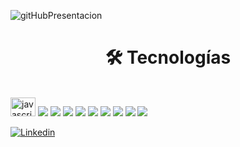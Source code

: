 
![gitHubPresentacion](https://github.com/MariaGarciaB/mariagarciab/assets/122326708/5b2d2793-c513-4fe4-b471-7757b5e2baf7)

<div class= "tecnologías">
<h1 align="center">🛠 Tecnologías</h3>
<br>
<div align="left">
  <img src="https://cdn.jsdelivr.net/gh/devicons/devicon/icons/javascript/javascript-original.svg" height="30" width="40" alt="javascript logo" />
  <img src="https://cdn.jsdelivr.net/gh/devicons/devicon/icons/html5/html5-plain-wordmark.svg" />
  <img src="https://cdn.jsdelivr.net/gh/devicons/devicon/icons/css3/css3-plain-wordmark.svg" />
  <img src="https://cdn.jsdelivr.net/gh/devicons/devicon/icons/nodejs/nodejs-original-wordmark.svg" />
  <img src="https://cdn.jsdelivr.net/gh/devicons/devicon/icons/jest/jest-plain.svg" />
  <img src="https://cdn.jsdelivr.net/gh/devicons/devicon/icons/firebase/firebase-plain-wordmark.svg" />
  <img src="https://cdn.jsdelivr.net/gh/devicons/devicon/icons/git/git-plain-wordmark.svg" />
  <img src="https://cdn.jsdelivr.net/gh/devicons/devicon/icons/github/github-original-wordmark.svg" />
  <img src="https://cdn.jsdelivr.net/gh/devicons/devicon/icons/figma/figma-original.svg" />
  <img src="https://cdn.jsdelivr.net/gh/devicons/devicon/icons/trello/trello-plain-wordmark.svg" />
               
</div>
</div>

[![Linkedin](https://img.shields.io/badge/LinkedIn-0077B5?style=for-the-badge&logo=linkedin&logoColor=white)](https://www.linkedin.com/in/mariagarbar/)
